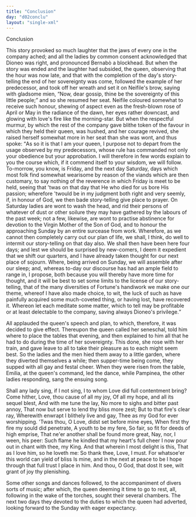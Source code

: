 ```yaml
---
title: "Conclusion"
day: "d02conclu"
layout: "single-xml"
---
```

<div id="d02conclu" type="conclusion" who="author"><head>Conclusion</head><p><milestone id="p02970001"/>This story provoked so much laughter that the jaws of every one
 in the company ached; and all the ladies by common consent
 <pb n="171"/>acknowledged that Dioneo was right, and pronounced Bernabò a
 blockhead. <milestone id="p02970002"/>But when the story was ended and the laughter had
 subsided, the queen, observing that the hour was now late, and that
 with the completion of the day's story-telling the end of her
 sovereignty was come, followed the example of her predecessor, and
 took off her wreath and set it on Neifile's brow, saying with gladsome
 mien, <q direct="unspecified">Now, dear gossip, thine be the sovereignty of this little
	people;</q> and so she resumed her seat. <milestone id="p02970003"/>Neifile coloured somewhat
 to receive such honour, shewing of aspect even as the fresh-blown
 rose of April or May in the radiance of the dawn, her eyes rather
 downcast, and glowing with love's fire like the morning-star. But
 when the respectful murmur, by which the rest of the company gave
 blithe token of the favour in which they held their queen, was
 hushed, and her courage revived, she raised herself somewhat more
 in her seat than she was wont, and thus spoke: 
<milestone id="p02970004"/><q direct="unspecified">As so it is that
 I am your queen, I purpose not to depart from the usage observed
 by my predecessors, whose rule has commanded not only your
 obedience but your approbation. I will therefore in few words
 explain to you the course which, if it commend itself to your
 wisdom, we will follow. <milestone id="p02970005"/>To-morrow, you know, is Friday, and the
 next day Saturday, days which most folk find somewhat wearisome
 by reason of the viands which are then customary, to say nothing of
 the reverence in which Friday is meet to be held, seeing that 'twas
 on that day that He who died for us bore His passion; wherefore
 'twould be in my judgment both right and very seemly, if, in honour
 of God, we then bade story-telling give place to prayer. 
<milestone id="p02970006"/>On
 Saturday ladies are wont to wash the head, and rid their persons of
 whatever of dust or other soilure they may have gathered by the
 labours of the past week; not a few, likewise, are wont to practise
 abstinence for devotion to the Virgin Mother of the Son of God,
 and to honour the approaching Sunday by an entire surcease from
 work. Wherefore, as we cannot then completely carry out our
 plan of life, we shall, I think, do well to intermit our story-telling
 on that day also. <milestone id="p02970007"/>We shall then have been here four days; and
 lest we should be surprised by new-comers, I deem it expedient that
 we shift our quarters, and I have already taken thought for our next
 place of sojourn. <milestone id="p02970008"/>Where, being arrived on Sunday, we will assemble
 after our sleep; and, whereas to-day our discourse has had an ample
 <pb n="172"/>field to range in, I propose, both because you will thereby have more
 time for thought, and it will be best to set some limits to the license
 of our story-telling, that of the many diversities of Fortune's handiwork
 we make one our theme, whereof I have also made choice, 
<milestone id="p02970009"/>to
 wit, the luck of such as have painfully acquired some much-coveted
 thing, or having lost, have recovered it. Whereon let each meditate
 some matter, which to tell may be profitable or at least delectable to
 the company, saving always Dioneo's privilege.</q></p><p><milestone id="p02970010"/>All applauded the queen's speech and plan, to which, therefore,
 it was decided to give effect. Thereupon the queen called her
 seneschal, told him where to place the tables that evening, and then
 explained to him all that he had to do during the time of her
 sovereignty. This done, she rose with her train, and gave leave to
 all to take their pleasure as to each might seem best. 
<milestone id="p02970011"/>So the ladies
 and the men hied them away to a little garden, where they diverted
 themselves a while; then supper-time being come, they supped with
 all gay and festal cheer. When they were risen from the table,
 Emilia, at the queen's command, led the dance, while Pampinea,
 the other ladies responding, sang the ensuing song.</p><div3 type="song" who="pampinea"><lg><milestone id="p02970012"/>
<l>Shall any lady sing, if I not sing,</l>
<l>I to whom Love did full contentment bring?</l>
</lg><lg><milestone id="p02970013"/>
<l>Come hither, Love, thou cause of all my joy,</l>
<l>Of all my hope, and all its sequel blest,</l>
<l>And with me tune the lay,</l>
<l>No more to sighs and bitter past annoy,</l>
<l>That now but serve to lend thy bliss more zest;</l>
<l>But to that fire's clear ray,</l>
<l>Wherewith enwrapt I blithely live and gay,</l>
<l>Thee as my God for ever worshipping.</l>
</lg><lg><milestone id="p02970014"/>
<l>'Twas thou, O Love, didst set before mine eyes,</l>
<l>When first thy fire my sould did penetrate,</l>
<l>A youth to be my fere,</l>
<l>So fair, so fit for deeds of high emprise,</l>
<l>That ne'er another shall be found more great,</l>
<l>Nay, nor, I ween, his peer:</l>
<l>Such flame he kindled that my heart's full cheer</l>
<l>I now pour out in chant with thee, my King.</l>
</lg><pb n="173"/><lg><milestone id="p02970015"/>
<l>And that wherein I most delight is this,</l>
<l>That as I love him, so he loveth me:</l>
<l>So thank thee, Love, I must.</l>
<l>For whatsoe'er this world can yield of bliss</l>
<l>Is mine, and in the next at peace to be</l>
<l>I hope through that full trust</l>
<l>I place in him. And thou, O God, that dost</l>
<l>It see, wilt grant of joy thy plenishing.</l>
</lg></div3><p><milestone id="p02970016"/>Some other songs and dances followed, to the accompaniment
      of divers sorts of music; after which, the queen deeming it time to
      go to rest, all, following in the wake of the torches, sought their
      several chambers. The next two days they devoted to the duties
      to which the queen had adverted, looking forward to the Sunday
      with eager expectancy.</p></div>